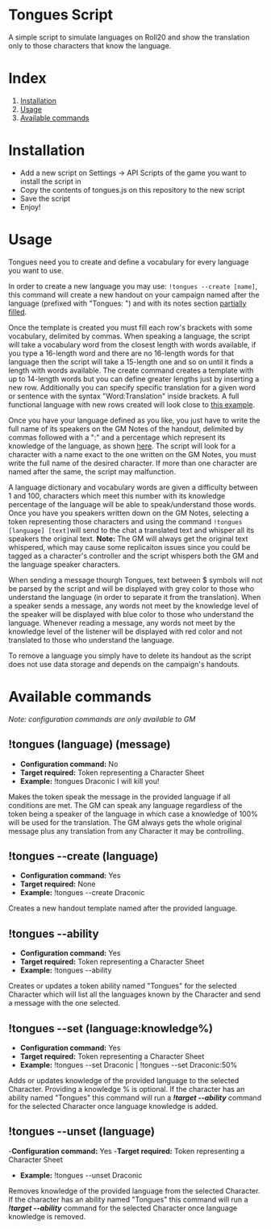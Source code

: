 # Tongues Script
A simple script to simulate languages on Roll20 and show the translation only to those characters that know the language.

# Index
1. [Installation](#installation)
2. [Usage](#usage)
3. [Available commands](#available-commands)

# Installation
- Add a new script on Settings -> API Scripts of the game you want to install the script in
- Copy the contents of tongues.js on this repository to the new script
- Save the script
- Enjoy!

# Usage
Tongues need you to create and define a vocabulary for every language you want to use.

In order to create a new language you may use: `!tongues --create [name]`, this command will create a new handout on your campaign named after the language (prefixed with "Tongues: ") and with its notes section [partially filled](https://i.gyazo.com/f42ef037efb3744221834743081696b1.png).

Once the template is created you must fill each row's brackets with some vocabulary, delimited by commas. When speaking a language, the script will take a vocabulary word from the closest length with words available, if you type a 16-length word and there are no 16-length words for that language then the script will take a 15-length one and so on until it finds a length with words available. The create command creates a template with up to 14-length words but you can define greater lengths just by inserting a new row.
Additionally you can specify specific translation for a given word or sentence with the syntax "Word:Translation" inside brackets.
A full functional language with new rows created will look close to [this example](https://i.gyazo.com/1eb5a7f0ad688a6fa0281172a828d9f4.png).

Once you have your language defined as you like, you just have to write the full name of its speakers on the GM Notes of the handout, delimited by commas followed with a ":" and a percentage which represent its knowledge of the language, as shown [here](https://i.gyazo.com/04bd5b16ca29a4c49b3a5b9f1b2d26c0.png). The script will look for a character with a name exact to the one written on the GM Notes, you must write the full name of the desired character. If more than one character are named after the same, the script may malfunction.

A language dictionary and vocabulary words are given a difficulty between 1 and 100, characters which meet this number with its knowledge percentage of the language will be able to speak/understand those words.
Once you have you speakers written down on the GM Notes, selecting a token representing those characters and using the command `!tongues [language] [text]`will send to the chat a translated text and whisper all its speakers the original text. **Note:** The GM will always get the original text whispered, which may cause some replicaiton issues since you could be tagged as a character's controller and the script whispers both the GM and the language speaker characters.

When sending a message thourgh Tongues, text between $ symbols will not be parsed by the script and will be displayed with grey color to those who understand the language (in order to separate it from the translation).
When a speaker sends a message, any words not meet by the knowledge level of the speaker will be displayed with blue color to those who understand the language.
Whenever reading a message, any words not meet by the knowledge level of the listener will be displayed with red color and not translated to those who understand the language.

To remove a language you simply have to delete its handout as the script does not use data storage and depends on the campaign's handouts.

# Available commands
*Note: configuration commands are only available to GM*

## !tongues (language) (message)
- **Configuration command:** No
- **Target required:** Token representing a Character Sheet
- **Example:** !tongues Draconic I will kill you!

Makes the token speak the message in the provided language if all conditions are met.
The GM can speak any language regardless of the token being a speaker of the language in which case a knowledge of 100% will be used for the translation.
The GM always gets the whole original message plus any translation from any Character it may be controlling.
## !tongues --create (language)
- **Configuration command:** Yes
- **Target required:** None
- **Example:** !tongues --create Draconic

Creates a new handout template named after the provided language.
## !tongues --ability
- **Configuration command:** Yes
- **Target required:** Token representing a Character Sheet
- **Example:** !tongues --ability

Creates or updates a token ability named "Tongues" for the selected Character which will list all the languages known by the Character and send a message with the one selected.
## !tongues --set (language:knowledge%)
- **Configuration command:** Yes
- **Target required:** Token representing a Character Sheet
- **Example:** !tongues --set Draconic | !tongues --set Draconic:50%

Adds or updates knowledge of the provided language to the selected Character. Providing a knowledge % is optional. If the character has an ability named "Tongues" this command will run a ***!target --ability*** command for the selected Character once language knowledge is added.
## !tongues --unset (language)
-**Configuration command:** Yes
-**Target required:** Token representing a Character Sheet
- **Example:** !tongues --unset Draconic

Removes knowledge of the provided language from the selected Character. If the character has an ability named "Tongues" this command will run a ***!target --ability*** command for the selected Character once language knowledge is removed.
